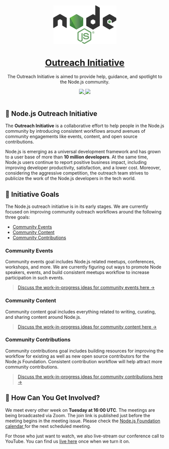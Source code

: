 <p align="center">
  <br>
  <a href="https://nodejs.dev">
    <img src=".github/images/nodejslogo.png" width="200"/>
  </a>
</p>

<h1 align="center"><a href="https://node.js.dev"> Outreach Initiative</a></h1>

<p align="center">The Outreach Initiative is aimed to provide help, guidance, and spotlight to the Node.js community.</p>

<p align="center">
  <a title="MIT License" href="LICENSE">
    <img src="https://img.shields.io/github/license/gridsome/gridsome.svg?style=flat-square&label=License&colorB=6cc24a">
  </a>
  <a title="Follow on Twitter" href="https://twitter.com/Nodejs">
    <img src="https://img.shields.io/twitter/follow/Node.js.svg?style=social&label=Follow%20@Node.js">
  </a>
  <br>
  <br>
</p>

## 🌳 Node.js Outreach Initiative

The **Outreach Initiative** is a collaborative effort to help people in the Node.js community by introducing consistent workflows around avenues of community engagements like events, content, and open source contributions.

Node.js is emerging as a universal development framework and has grown to a user base of more than **10 million developers**. At the same time, Node.js users continue to report positive business impact, including improving developer productivity, satisfaction, and a lower cost. Moreover, considering the aggressive competition, the outreach team strives to publicize the work of the Node.js developers in the tech world.

## 🎯 Initiative Goals

The Node.js outreach initiative is in its early stages. We are currently focused on improving community outreach workflows around the following three goals:

- [Community Events](#Community-Events)
- [Community Content](#Community-Content)
- [Community Contributions](#Community-Contributions)

### Community Events

Community events goal includes Node.js related meetups, conferences, workshops, and more. We are currently figuring out ways to promote Node speakers, events, and build consistent meetups workflow to increase participation in such events.

> [Discuss the work-in-progress ideas for community events here →](https://github.com/nodejs/outreach/issues/7)

### Community Content

Community content goal includes everything related to writing, curating, and sharing content around Node.js.

> [Discuss the work-in-progress ideas for community content here →](https://github.com/nodejs/outreach/issues/8)

### Community Contributions

Community contributions goal includes building resources for improving the workflow for existing as well as new open source contributors for the Node.js Foundation. Consistent contribution workflow will help attract more community contributions.

> [Discuss the work-in-progress ideas for community contributions here →](https://github.com/nodejs/outreach/issues/9)

## 🤔 How Can You Get Involved?

We meet every other week on **Tuesday at 16:00 UTC**. The meetings are being broadcasted via Zoom. The join link is published just before the meeting begins in the meeting issue. Please check the <a href="https://calendar.google.com/calendar/embed?src=node.js.org_nr77ama8p7d7f9ajrpnu506c98@group.calendar.google.com&pli=1"> Node.js Foundation calendar </a> for the next scheduled meeting.

For those who just want to watch, we also live-stream our conference call to YouTube. You can find us <a href="https://www.youtube.com/c/nodejsfoundation/live"> live here</a> once when we turn it on.

